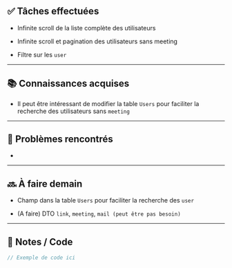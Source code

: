 ## ✅ Tâches effectuées

- Infinite scroll de la liste complète des utilisateurs
	
- Infinite scroll et pagination des utilisateurs sans meeting
	
- Filtre sur les `user`
	

---

## 📚 Connaissances acquises

- Il peut être intéressant de modifier la table `Users` pour faciliter la recherche des utilisateurs sans `meeting`
	

---

## 🐞 Problèmes rencontrés

- 
	

---

## 🔜 À faire demain

- Champ dans la table `Users` pour faciliter la recherche des `user`
	
- (A faire) DTO `link`, `meeting`, `mail (peut être pas besoin)`
	
---

## 🧩 Notes / Code

```java
// Exemple de code ici
```
